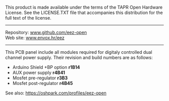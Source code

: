 This product is made available under the terms of the TAPR Open Hardware License. See the LICENSE.TXT file that accompanies this distribution for the full text of the license.

**********************

Repository: www.github.com/eez-open  
Web site: www.envox.hr/eez

**********************

This PCB panel include all modules required for digitaly controlled dual channel power supply. Their revision and build numbers are as follows:

 - Arduino Shield +BP option **r1B14**
 - AUX power supply **r4B41**
 - Mosfet pre-regulator **r3B3**
 - Mosfet post-regulator **r4B45**

See also: https://oshpark.com/profiles/eez-open
